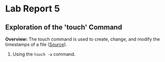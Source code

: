 # Lab Report 5

## Exploration of the 'touch' Command

**Overview:** The touch command is used to create, change, and modify the timestamps of a file ([Source](https://www.geeksforgeeks.org/touch-command-in-linux-with-examples/)).

1) Using the `touch -a` command.

